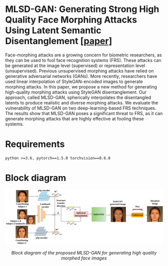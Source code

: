 # MLSD-GAN: Generating Strong High Quality Face Morphing Attacks Using Latent Semantic Disentanglement [[paper]](https://ieeexplore.ieee.org/document/10464945)
Face-morphing attacks are a growing concern for biometric researchers, as they can be used to fool face recognition systems (FRS). These attacks can be generated at the image level (supervised) or representation level (unsupervised). Previous unsupervised morphing attacks have relied on generative adversarial networks (GANs). More recently, researchers have used linear interpolation of StyleGAN-encoded images to generate morphing attacks.
In this paper, we propose a new method for generating high-quality morphing attacks using StyleGAN disentanglement. Our approach, called MLSD-GAN, spherically interpolates the disentangled latents to produce realistic and diverse morphing attacks. We evaluate the vulnerability of MLSD-GAN on two deep-learning-based FRS techniques. The results show that MLSD-GAN poses a significant threat to FRS, as it can generate morphing attacks that are highly effective at fooling these systems.
# Requirements 
    python >=3.6, pytorch==1.5.0 torchvision==0.6.0
# Block diagram
  <div align="center">
  <img src="images/morphing.png" alt="Image Description">
  <p><em>Block diagram of the proposed MLSD-GAN for generating high quality morphed face images</em></p>
</div>
